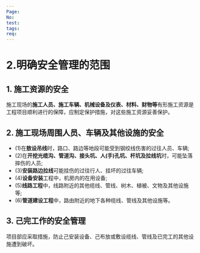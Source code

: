 ```yaml
---
Page: 
No: 
test: 
tags: 
req: 
---
```

# 2.明确安全管理的范围
## 1. 施工资源的安全
施工现场的**施工人员、施工车辆、机械设备及仪表、材料、财物等**有形施工资源是工程项目顺利进行的保障，应制定保护措施，对这些施工资源妥善保护。

## 2. 施工现场周围人员、车辆及其他设施的安全
- (1)在**敖设吊线**时，路口、路边等地段可能受到钢绞线伤害的过往人员、车辆;
- (2)在**开挖光缆沟、管道沟、接头坑、人(手)孔坑、杆坑及拉线坑**时，可能坠落摔伤的人员;
- (3)**安装路边拉线**可能挂伤的过往行人、挂坏的过往车辆;
- (4)**设备安装**工程中，机房内的在用设备;
- (5)**线路工程**中，线路附近的其他缆线、管线、树木、植被、文物及其他设施等;
- (6)**管道建设工程**中，路由附近的地下各种缆线、管线及其他设施等。

## 3. 己完工作的安全管理
项目部应采取措施，防止己安装设备、己布放或敷设缆线、管线及已完工的其他设施遭到破坏。